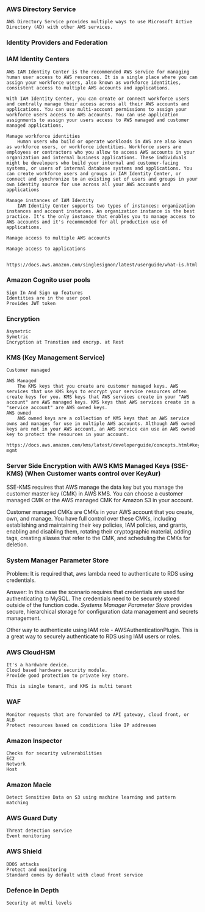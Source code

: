 ### AWS Directory Service


    AWS Directory Service provides multiple ways to use Microsoft Active Directory (AD) with other AWS services.

### Identity Providers and Federation

### IAM Identity Centers

    AWS IAM Identity Center is the recommended AWS service for managing human user access to AWS resources. It is a single place where you can assign your workforce users, also known as workforce identities, consistent access to multiple AWS accounts and applications.

    With IAM Identity Center, you can create or connect workforce users and centrally manage their access across all their AWS accounts and applications. You can use multi-account permissions to assign your workforce users access to AWS accounts. You can use application assignments to assign your users access to AWS managed and customer managed applications.

    Manage workforce identities
        Human users who build or operate workloads in AWS are also known as workforce users, or workforce identities. Workforce users are employees or contractors who you allow to access AWS accounts in your organization and internal business applications. These individuals might be developers who build your internal and customer-facing systems, or users of internal database systems and applications. You can create workforce users and groups in IAM Identity Center, or connect and synchronize to an existing set of users and groups in your own identity source for use across all your AWS accounts and applications

    Manage instances of IAM Identity 
        IAM Identity Center supports two types of instances: organization instances and account instances. An organization instance is the best practice. It's the only instance that enables you to manage access to AWS accounts and it's recommended for all production use of applications. 
    
    Manage access to multiple AWS accounts

    Manage access to applications


    https://docs.aws.amazon.com/singlesignon/latest/userguide/what-is.html


### Amazon Cognito user pools
    Sign In And Sign up features
    Identities are in the user pool
    Provides JWT token

### Encryption
    Asymetric
    Symetric
    Encryption at Transtion and encryp. at Rest 

### KMS (Key Management Service)

    Customer managed

    AWS Managed
        The KMS keys that you create are customer managed keys. AWS services that use KMS keys to encrypt your service resources often create keys for you. KMS keys that AWS services create in your "AWS account" are AWS managed keys. KMS keys that AWS services create in a "service account" are AWS owned keys.
    AWS owned
        AWS owned keys are a collection of KMS keys that an AWS service owns and manages for use in multiple AWS accounts. Although AWS owned keys are not in your AWS account, an AWS service can use an AWS owned key to protect the resources in your account.

    https://docs.aws.amazon.com/kms/latest/developerguide/concepts.html#key-mgmt



### Server Side Encryption with AWS KMS Managed Keys (SSE-KMS) (When Customer wants control over KeyAur)

SSE-KMS requires that AWS manage the data key but you manage the customer master key (CMK) in AWS KMS. You can choose a customer managed CMK or the AWS managed CMK for Amazon S3 in your account.

Customer managed CMKs are CMKs in your AWS account that you create, own, and manage. You have full control over these CMKs, including establishing and maintaining their key policies, IAM policies, and grants, enabling and disabling them, rotating their cryptographic material, adding tags, creating aliases that refer to the CMK, and scheduling the CMKs for deletion.



### System Manager Parameter Store

Problem: It is required that, aws lambda need to authenticate to RDS using credentials.

Answer: In this case the scenario requires that credentials are used for authenticating to MySQL. The credentials need to be securely stored outside of the function code. *Systems Manager Parameter Store* provides secure, hierarchical storage for configuration data management and secrets management.

Other way to authenticate using IAM role - AWSAuthenticationPlugin.
 This is a great way to securely authenticate to RDS using IAM users or roles.



### AWS CloudHSM
    It's a hardware device.
    Cloud based hardware security module.
    Provide good protection to private key store.

    This is single tenant, and KMS is multi tenant

### WAF
    Monitor requests that are forwarded to API gateway, cloud front, or ALB
    Protect resources based on conditions like IP addresses

### Amazon Inspector
    Checks for security vulnerabilities
    EC2
    Network
    Host

### Amazon Macie
    Detect Sensitive Data on S3 using machine learning and pattern matching


### AWS Guard Duty
    Threat detection service
    Event monitoring

### AWS Shield
    DDOS attacks
    Protect and monitoring
    Standard comes by default with cloud front service

### Defence in Depth
    Security at multi levels
    



